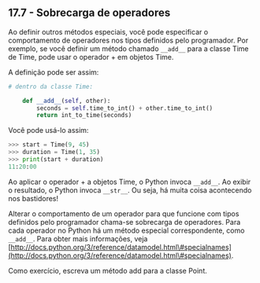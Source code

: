## 17.7 - Sobrecarga de operadores

Ao definir outros métodos especiais, você pode especificar o comportamento de operadores nos tipos definidos pelo programador. Por exemplo, se você definir um método chamado `__add__` para a classe Time de Time, pode usar o operador + em objetos Time.

A definição pode ser assim:

```python
# dentro da classe Time:

    def __add__(self, other):
        seconds = self.time_to_int() + other.time_to_int()
        return int_to_time(seconds)
```


Você pode usá-lo assim:

```python
>>> start = Time(9, 45)
>>> duration = Time(1, 35)
>>> print(start + duration)
11:20:00
```

Ao aplicar o operador + a objetos Time, o Python invoca `__add__`. Ao exibir o resultado, o Python invoca `__str__`. Ou seja, há muita coisa acontecendo nos bastidores!

Alterar o comportamento de um operador para que funcione com tipos definidos pelo programador chama-se sobrecarga de operadores. Para cada operador no Python há um método especial correspondente, como `__add__`. Para obter mais informações, veja [http://docs.python.org/3/reference/datamodel.html\#specialnames](http://docs.python.org/3/reference/datamodel.html\#specialnames).

Como exercício, escreva um método add para a classe Point.
